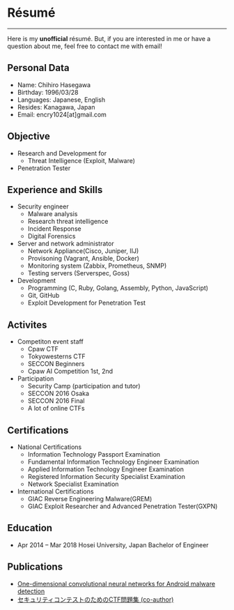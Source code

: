# Résumé
---
Here is my **unofficial** résumé. But, if you are interested in me or have a question about me, feel free to contact me with email!

## Personal Data
- Name: Chihiro Hasegawa
- Birthday: 1996/03/28
- Languages: Japanese, English
- Resides: Kanagawa, Japan
- Email: encry1024[at]gmail.com

## Objective
- Research and Development for
  - Threat Intelligence (Exploit, Malware)
- Penetration Tester
  
## Experience and Skills
- Security engineer
  - Malware analysis
  - Research threat intelligence
  - Incident Response
  - Digital Forensics
- Server and network administrator
  - Network Appliance(Cisco, Juniper, IIJ)
  - Provisoning (Vagrant, Ansible, Docker)
  - Monitoring system (Zabbix, Prometheus, SNMP)
  - Testing servers (Serverspec, Goss)
- Development
  - Programming (C, Ruby, Golang, Assembly, Python, JavaScript)
  - Git, GitHub
  - Exploit Development for Penetration Test

## Activites
- Competiton event staff
  - Cpaw CTF
  - Tokyowesterns CTF
  - SECCON Beginners
  - Cpaw AI Competition 1st, 2nd
- Participation
  - Security Camp (participation and tutor)
  - SECCON 2016 Osaka
  - SECCON 2016 Final
  - A lot of online CTFs
  
## Certifications
- National Certifications
  - Information Technology Passport Examination
  - Fundamental Information Technology Engineer Examination
  - Applied Information Technology Engineer Examination
  - Registered Information Security Specialist Examination
  - Network Specialist Examination
- International Certifications
  - GIAC Reverse Engineering Malware(GREM)
  - GIAC Exploit Researcher and Advanced Penetration Tester(GXPN)

## Education
- Apr 2014 – Mar 2018 Hosei University, Japan Bachelor of Engineer

## Publications
- [One-dimensional convolutional neural networks for Android malware detection](https://ieeexplore.ieee.org/abstract/document/8368693)
- [セキュリティコンテストのためのCTF問題集 (co-author)](https://book.mynavi.jp/ec/products/detail/id=75673)

